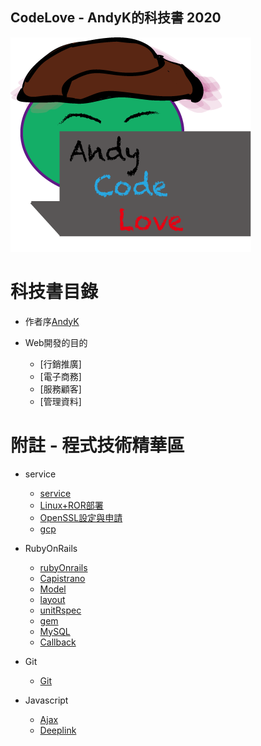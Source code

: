 ## CodeLove - AndyK的科技書 2020 
![image](code_love.png) 
  
# 科技書目錄
* 作者序[AndyK](about.md) 

* Web開發的目的
	* [行銷推廣]
	* [電子商務]
	* [服務顧客]
	* [管理資料] 

# 附註 - 程式技術精華區
* service 
    * [service](service/index.md)  
    * [Linux+ROR部署](service/nginx_rails.md) 
    * [OpenSSL設定與申請](service/openssl.md)     
    * [gcp](service/gcp/sql.md)     

* RubyOnRails     
    * [rubyOnrails](rubyOnrails/index.md)
    * [Capistrano](rubyOnrails/capistrano_ruby_auth.md)
    * [Model](rubyOnrails/model.rb)
    * [layout](rubyOnrails/layout.scss) 
    * [unitRspec](rubyOnrails/unitRspec/index.md)  
    * [gem](rubyOnrails/shipping/braintree.md)   
    * [MySQL](rubyOnrails/db.rb)   
    * [Callback](rubyOnrails/callback.md) 
 
* Git  
    * [Git](git/index.md)

* Javascript 
    * [Ajax](javascript/ajax.js) 
    * [Deeplink](javascript/deeplink.js)   